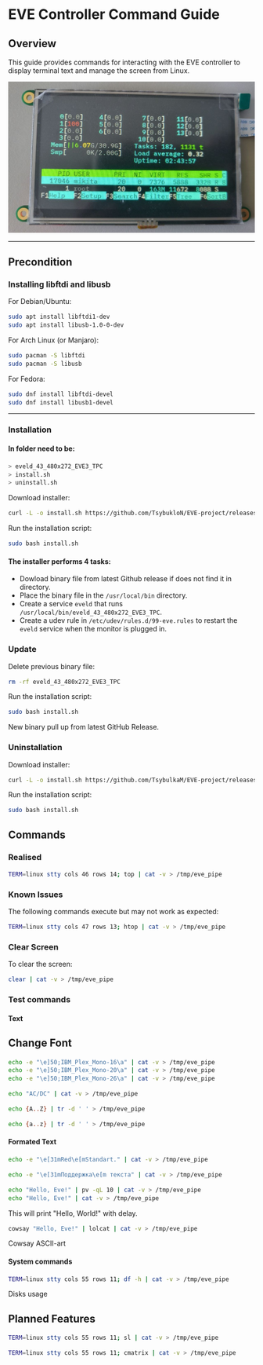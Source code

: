 # EVE Controller Command Guide

## Overview

This guide provides commands for interacting with the EVE controller to display terminal text and manage the screen from Linux.

![htop](docs/htop_demo.jpg)

---

## Precondition

### Installing libftdi and libusb

For Debian/Ubuntu:
```bash
sudo apt install libftdi1-dev
sudo apt install libusb-1.0-0-dev
```
For Arch Linux (or Manjaro):
```bash
sudo pacman -S libftdi
sudo pacman -S libusb
```

For Fedora:
```bash
sudo dnf install libftdi-devel
sudo dnf install libusb1-devel
```

---

### Installation

#### In folder need to be: 

``` bash
> eveld_43_480x272_EVE3_TPC
> install.sh
> uninstall.sh
```

Download installer:

``` bash
curl -L -o install.sh https://github.com/TsybukloN/EVE-project/releases/latest/download/install.sh
```

Run the installation script:

``` bash
sudo bash install.sh
```

#### The installer performs 4 tasks:

- Dowload binary file from latest Github release if does not find it in directory.
- Place the binary file in the `/usr/local/bin` directory.
- Create a service `eveld` that runs `/usr/local/bin/eveld_43_480x272_EVE3_TPC`.
- Create a udev rule in `/etc/udev/rules.d/99-eve.rules` to restart the `eveld` service when the monitor is plugged in.

### Update

Delete previous binary file:

```bash
rm -rf eveld_43_480x272_EVE3_TPC
```

Run the installation script:

``` bash
sudo bash install.sh
```

New binary pull up from latest GitHub Release.

### Uninstallation

Download installer:

``` bash
curl -L -o install.sh https://github.com/TsybulkaM/EVE-project/releases/download/v1.0.1/install.sh
```

Run the installation script:

``` bash
sudo bash install.sh
```


## Commands

### Realised 

```bash
TERM=linux stty cols 46 rows 14; top | cat -v > /tmp/eve_pipe
```

### Known Issues

The following commands execute but may not work as expected:

```bash
TERM=linux stty cols 47 rows 13; htop | cat -v > /tmp/eve_pipe
```

### Clear Screen 
To clear the screen:
```bash
clear | cat -v > /tmp/eve_pipe
```

### Test commands

#### Text

## Change Font

```bash
echo -e "\e]50;IBM_Plex_Mono-16\a" | cat -v > /tmp/eve_pipe
echo -e "\e]50;IBM_Plex_Mono-20\a" | cat -v > /tmp/eve_pipe
echo -e "\e]50;IBM_Plex_Mono-26\a" | cat -v > /tmp/eve_pipe
```

```bash
echo "AC/DC" | cat -v > /tmp/eve_pipe
```

```bash
echo {A..Z} | tr -d ' ' > /tmp/eve_pipe
```

```bash
echo {a..z} | tr -d ' ' > /tmp/eve_pipe
```

#### Formated Text

```bash
echo -e "\e[31mRed\e[mStandart." | cat -v > /tmp/eve_pipe
```

```bash
echo -e "\e[31mПоддержка\e[m текста" | cat -v > /tmp/eve_pipe
```

```bash
echo "Hello, Eve!" | pv -qL 10 | cat -v > /tmp/eve_pipe
echo "Hello, Eve!" | cat -v > /tmp/eve_pipe
```
This will print "Hello, World!" with delay.

```bash
cowsay "Hello, Eve!" | lolcat | cat -v > /tmp/eve_pipe
```
Cowsay ASCII-art

#### System commands 

```bash
TERM=linux stty cols 55 rows 11; df -h | cat -v > /tmp/eve_pipe
```
Disks usage

## Planned Features

```bash
TERM=linux stty cols 55 rows 11; sl | cat -v > /tmp/eve_pipe
```

```bash
TERM=linux stty cols 55 rows 11; cmatrix | cat -v > /tmp/eve_pipe
```
